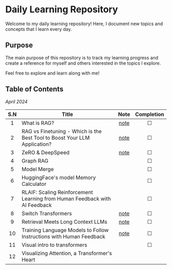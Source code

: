 # Daily Learning Repository

Welcome to my daily learning repository! Here, I document new topics and concepts that I learn every day.
## Purpose
The main purpose of this repository is to track my learning progress and create a reference for myself and others interested in the topics I explore.

Feel free to explore and learn along with me!

## Table of Contents
*April 2024*

| S.N | Title | Note | Completion |
| :--: | ---- | :--: | :--: |
| 1 | What is RAG? | [note](./RAG/README.md) | &#x2610; |
| 2 | RAG vs Finetuning - Which is the Best Tool to Boost Your LLM Application? | [note](./RAG-vs-Finetuning/README.md) | &#x2610; |
| 3 | ZeRO & DeepSpeed | [note](DeepSpeed/README.md) | &#x2610; |
| 4 | Graph RAG |  | &#x2610; |
| 5 | Model Merge |  | &#x2610; |
| 6 | HuggingFace's model Memory Calculator |  | &#x2610; |
| 7 | RLAIF: Scaling Reinforcement Learning from Human Feedback with AI Feedback |  | &#x2610; |
| 8 | Switch Transformers | [note](./Switch-Transformers/README.md) | &#x2610; |
| 9 | Retrieval Meets Long Context LLMs | [note](./Retrieval/README.md) | &#x2610; |
| 10 | Training Language Models to Follow Instructions with Human Feedback | [note](./RLHF/README.md) | &#x2610; |
| 11 | Visual intro to transformers |  | &#x2610; |
| 12 | Visualizing Attention, a Transformer's Heart |  |  |
